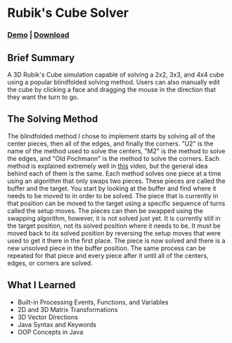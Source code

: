 # Rubik's Cube Solver

### [Demo](https://www.youtube.com/watch?v=oZSwaQ6uV1U) | [Download](https://clabounty.itch.io/rubiks-cube-solver)

## Brief Summary
A 3D Rubik's Cube simulation capable of solving a 2x2, 3x3, and 4x4 cube using a popular blindfolded solving method. Users can also manually edit the cube by clicking a face and dragging the mouse in the direction that they want the turn to go.

## The Solving Method
The blindfolded method I chose to implement starts by solving all of the center pieces, then all of the edges, and finally the corners. "U2" is the name of the method used to solve the centers, "M2" is the method to solve the edges, and "Old Pochmann" is the method to solve the corners. Each method is explained extremely well in [this](https://www.youtube.com/watch?v=dG4J_ro_dDQ) video, but the general idea behind each of them is the same. Each method solves one piece at a time using an algorithm that only swaps two pieces. These pieces are called the buffer and the target. You start by looking at the buffer and find where it needs to be moved to in order to be solved. The piece that is currently in that position can be moved to the target using a specific sequence of turns called the  setup moves. The pieces can then be swapped using the swapping algorithm, however, it is not solved just yet. It is currently still in the target position, not its solved position where it needs to be. It must be moved back to its solved position by reversing the setup moves that were used to get it there in the first place. The piece is now solved and there is a new unsolved piece in the buffer position. The same process can be repeated for that piece and every piece after it until all of the centers, edges, or corners are solved.

## What I Learned
- Built-in Processing Events, Functions, and Variables
- 2D and 3D Matrix Transformations
- 3D Vector Directions
- Java Syntax and Keywords
- OOP Concepts in Java
